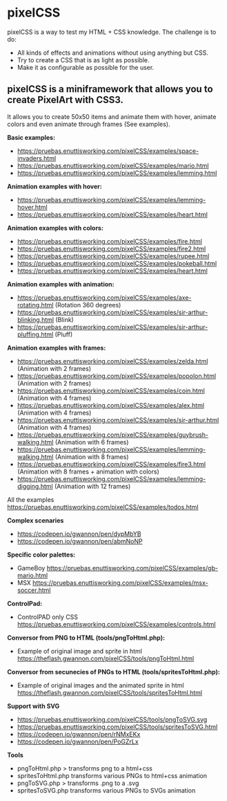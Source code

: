 # pixelCSS

pixelCSS is a way to test my HTML + CSS knowledge. The challenge is to do:

* All kinds of effects and animations without using anything but CSS.
* Try to create a CSS that is as light as possible.
* Make it as configurable as possible for the user.

## pixelCSS is a miniframework that allows you to create PixelArt with CSS3.

It allows you to create 50x50 items and animate them with hover, animate colors and even animate through frames (See examples).

**Basic examples:**

* https://pruebas.enuttisworking.com/pixelCSS/examples/space-invaders.html
* https://pruebas.enuttisworking.com/pixelCSS/examples/mario.html
* https://pruebas.enuttisworking.com/pixelCSS/examples/lemming.html

**Animation examples with hover:**

* https://pruebas.enuttisworking.com/pixelCSS/examples/lemming-hover.html
* https://pruebas.enuttisworking.com/pixelCSS/examples/heart.html

**Animation examples with colors:**

* https://pruebas.enuttisworking.com/pixelCSS/examples/fire.html
* https://pruebas.enuttisworking.com/pixelCSS/examples/fire2.html
* https://pruebas.enuttisworking.com/pixelCSS/examples/rupee.html
* https://pruebas.enuttisworking.com/pixelCSS/examples/pokeball.html
* https://pruebas.enuttisworking.com/pixelCSS/examples/heart.html

**Animation examples with animation:**

* https://pruebas.enuttisworking.com/pixelCSS/examples/axe-rotating.html (Rotation 360 degrees)
* https://pruebas.enuttisworking.com/pixelCSS/examples/sir-arthur-blinking.html (Blink)
* https://pruebas.enuttisworking.com/pixelCSS/examples/sir-arthur-pluffing.html (Pluff)

**Animation examples with frames:**

* https://pruebas.enuttisworking.com/pixelCSS/examples/zelda.html (Animation with 2 frames)
* https://pruebas.enuttisworking.com/pixelCSS/examples/popolon.html (Animation with 2 frames)
* https://pruebas.enuttisworking.com/pixelCSS/examples/coin.html (Animation with 4 frames)
* https://pruebas.enuttisworking.com/pixelCSS/examples/alex.html (Animation with 4 frames)
* https://pruebas.enuttisworking.com/pixelCSS/examples/sir-arthur.html (Animation with 4 frames)
* https://pruebas.enuttisworking.com/pixelCSS/examples/guybrush-walking.html (Animation with 6 frames)
* https://pruebas.enuttisworking.com/pixelCSS/examples/lemming-walking.html (Animation with 8 frames)
* https://pruebas.enuttisworking.com/pixelCSS/examples/fire3.html (Animation with 8 frames + animation with colors)
* https://pruebas.enuttisworking.com/pixelCSS/examples/lemming-digging.html (Animation with 12 frames)

All the examples https://pruebas.enuttisworking.com/pixelCSS/examples/todos.html

**Complex scenaries**

* https://codepen.io/gwannon/pen/dypMbYB
* https://codepen.io/gwannon/pen/abmNoNP

**Specific color palettes:**

* GameBoy https://pruebas.enuttisworking.com/pixelCSS/examples/gb-mario.html
* MSX https://pruebas.enuttisworking.com/pixelCSS/examples/msx-soccer.html

**ControlPad:**

* ControlPAD only CSS https://pruebas.enuttisworking.com/pixelCSS/examples/controls.html

**Conversor from PNG to HTML (tools/pngToHtml.php):**

* Example of original image and sprite in html https://theflash.gwannon.com/pixelCSS/tools/pngToHtml.html

**Conversor from secunecies of PNGs to HTML (tools/spritesToHtml.php):**

* Example of original images and the animated sprite in html https://theflash.gwannon.com/pixelCSS/tools/spritesToHtml.html

**Support with SVG**

* https://pruebas.enuttisworking.com/pixelCSS/tools/pngToSVG.svg
* https://pruebas.enuttisworking.com/pixelCSS/tools/spritesToSVG.html
* https://codepen.io/gwannon/pen/rNMxEKx
* https://codepen.io/gwannon/pen/PoGZrLx


**Tools**

* pngToHtml.php > transforms png to a html+css
* spritesToHtml.php transforms various PNGs to html+css animation
* pngToSVG.php > transforms .png to a .svg
* spritesToSVG.php transforms various PNGs to SVGs animation

